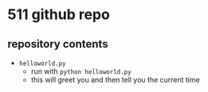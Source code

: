 # 511 github repo

## repository contents

+ `helloworld.py`
    + run with `python helloworld.py`
    + this will greet you and then tell you the current time
